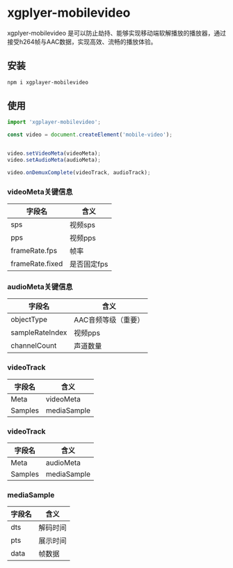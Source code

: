 # xgplyer-mobilevideo

xgplyer-mobilevideo 是可以防止劫持、能够实现移动端软解播放的播放器，通过接受h264帧与AAC数据，实现高效、流畅的播放体验。

## 安装

```bash
npm i xgplayer-mobilevideo 
```

## 使用

```js
import 'xgplayer-mobilevideo';

const video = document.createElement('mobile-video');


video.setVideoMeta(videoMeta);
video.setAudioMeta(audioMeta);

video.onDemuxComplete(videoTrack, audioTrack);

```

### videoMeta关键信息

| 字段名          | 含义        |
| --------------- | ----------- |
| sps             | 视频sps     |
| pps             | 视频pps     |
| frameRate.fps   | 帧率        |
| frameRate.fixed | 是否固定fps |

### audioMeta关键信息

| 字段名          | 含义                |
| --------------- | ------------------- |
| objectType      | AAC音频等级（重要） |
| sampleRateIndex | 视频pps             |
| channelCount    | 声道数量            |

### videoTrack

| 字段名  | 含义        |
| ------- | ----------- |
| Meta    | videoMeta   |
| Samples | mediaSample |

### videoTrack

| 字段名  | 含义        |
| ------- | ----------- |
| Meta    | audioMeta   |
| Samples | mediaSample |

### mediaSample

| 字段名 | 含义     |
| ------ | -------- |
| dts    | 解码时间 |
| pts    | 展示时间 |
| data   | 帧数据   |
